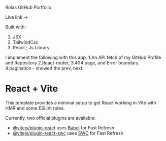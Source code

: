 Rolas GitHub Portfolio

Live link => 

Built with:
1. JSX
2. TailwindCss
3. React ; Js Library


I implement the following with this app.
1.An API fetch of my GitHub Profile and Repository
2.React-router,
3.404 page, and Error boundary.
4.pagination - showed the prev, next.





# React + Vite

This template provides a minimal setup to get React working in Vite with HMR and some ESLint rules.

Currently, two official plugins are available:

- [@vitejs/plugin-react](https://github.com/vitejs/vite-plugin-react/blob/main/packages/plugin-react/README.md) uses [Babel](https://babeljs.io/) for Fast Refresh
- [@vitejs/plugin-react-swc](https://github.com/vitejs/vite-plugin-react-swc) uses [SWC](https://swc.rs/) for Fast Refresh
